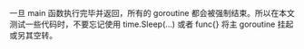 
一旦 main 函数执行完毕并返回，所有的 goroutine 都会被强制结束。所以在本文测试一些代码时，不要忘记使用 time.Sleep(...) 或者 func{} 将主 goroutine 挂起或另其空转。

